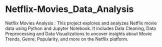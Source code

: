 # Netflix-Movies_Data_Analysis
Netflix Movies Analysis : This project explores and analyzes Netflix movie data using Python and Jupyter Notebook. It includes Data Cleaning, Data Preprocessing and Data Visualizations to uncover insights about Movie Trends, Genre, Popularity, and more on the Netflix platform.
